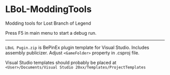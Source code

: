 # LBoL-ModdingTools
Modding tools for Lost Branch of Legend

Press F5 in main menu to start a debug run. 

---

`LBoL Pugin.zip` is BePinEx plugin template for Visual Studio. Includes assembly publicizer. Adjust `<GameFolder>` property in .csproj file.

Visual Studio templates should probably be placed at `<User>/Documents/Visual Studio 20xx/Templates/ProjectTemplates`
